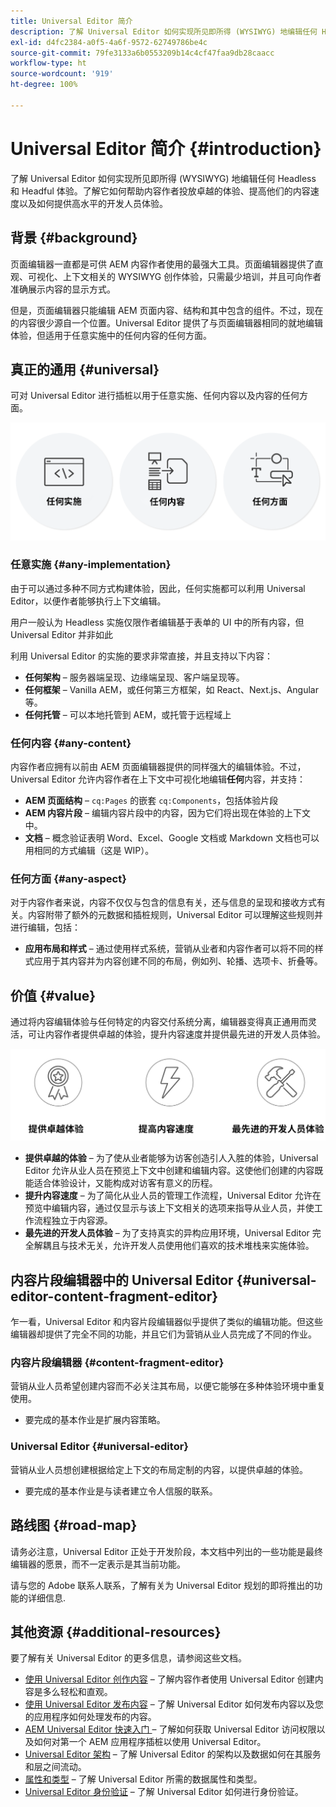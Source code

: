 ```yaml
---
title: Universal Editor 简介
description: 了解 Universal Editor 如何实现所见即所得 (WYSIWYG) 地编辑任何 Headless 和 Headful 体验。了解它如何帮助内容作者投放卓越的体验、提高他们的内容速度以及如何提供高水平的开发人员体验。
exl-id: d4fc2384-a0f5-4a6f-9572-62749786be4c
source-git-commit: 79fe3133a6b0553209b14c4cf47faa9db28caacc
workflow-type: ht
source-wordcount: '919'
ht-degree: 100%

---
```



# Universal Editor 简介 {#introduction}

了解 Universal Editor 如何实现所见即所得 (WYSIWYG) 地编辑任何 Headless 和 Headful 体验。了解它如何帮助内容作者投放卓越的体验、提高他们的内容速度以及如何提供高水平的开发人员体验。

## 背景 {#background}

页面编辑器一直都是可供 AEM 内容作者使用的最强大工具。页面编辑器提供了直观、可视化、上下文相关的 WYSIWYG 创作体验，只需最少培训，并且可向作者准确展示内容的显示方式。

但是，页面编辑器只能编辑 AEM 页面内容、结构和其中包含的组件。不过，现在的内容很少源自一个位置。Universal Editor 提供了与页面编辑器相同的就地编辑体验，但适用于任意实施中的任何内容的任何方面。

## 真正的通用 {#universal}

可对 Universal Editor 进行插桩以用于任意实施、任何内容以及内容的任何方面。

![使其通用的因素是什么](assets/universal.png)

### 任意实施 {#any-implementation}

由于可以通过多种不同方式构建体验，因此，任何实施都可以利用 Universal Editor，以便作者能够执行上下文编辑。

用户一般认为 Headless 实施仅限作者编辑基于表单的 UI 中的所有内容，但 Universal Editor 并非如此

利用 Universal Editor 的实施的要求非常直接，并且支持以下内容：

* **任何架构** – 服务器端呈现、边缘端呈现、客户端呈现等。
* **任何框架** – Vanilla AEM，或任何第三方框架，如 React、Next.js、Angular 等。
* **任何托管** – 可以本地托管到 AEM，或托管于远程域上

### 任何内容 {#any-content}

内容作者应拥有以前由 AEM 页面编辑器提供的同样强大的编辑体验。不过，Universal Editor 允许内容作者在上下文中可视化地编辑&#x200B;**任何**&#x200B;内容，并支持：

* **AEM 页面结构** – `cq:Pages` 的嵌套 `cq:Components`，包括体验片段
* **AEM 内容片段** – 编辑内容片段中的内容，因为它们将出现在体验的上下文中。
* **文档** – 概念验证表明 Word、Excel、Google 文档或 Markdown 文档也可以用相同的方式编辑（这是 WIP）。

### 任何方面 {#any-aspect}

对于内容作者来说，内容不仅仅与包含的信息有关，还与信息的呈现和接收方式有关。内容附带了额外的元数据和插桩规则，Universal Editor 可以理解这些规则并进行编辑，包括：

* **应用布局和样式** – 通过使用样式系统，营销从业者和内容作者可以将不同的样式应用于其内容并为内容创建不同的布局，例如列、轮播、选项卡、折叠等。

## 价值 {#value}

通过将内容编辑体验与任何特定的内容交付系统分离，编辑器变得真正通用而灵活，可让内容作者提供卓越的体验，提升内容速度并提供最先进的开发人员体验。

![Universal Editor 的价值](assets/value.png)

* **提供卓越的体验** – 为了使从业者能够为访客创造引人入胜的体验，Universal Editor 允许从业人员在预览上下文中创建和编辑内容。这使他们创建的内容既能适合体验设计，又能构成对访客有意义的历程。
* **提升内容速度** – 为了简化从业人员的管理工作流程，Universal Editor 允许在预览中编辑内容，通过仅显示与该上下文相关的选项来指导从业人员，并使工作流程独立于内容源。
* **最先进的开发人员体验** – 为了支持真实的异构应用环境，Universal Editor 完全解耦且与技术无关，允许开发人员使用他们喜欢的技术堆栈来实施体验。

## 内容片段编辑器中的 Universal Editor {#universal-editor-content-fragment-editor}

乍一看，Universal Editor 和内容片段编辑器似乎提供了类似的编辑功能。但这些编辑器却提供了完全不同的功能，并且它们为营销从业人员完成了不同的作业。

### 内容片段编辑器 {#content-fragment-editor}

营销从业人员希望创建内容而不必关注其布局，以便它能够在多种体验环境中重复使用。

* 要完成的基本作业是扩展内容策略。

### Universal Editor {#universal-editor}

营销从业人员想创建根据给定上下文的布局定制的内容，以提供卓越的体验。

* 要完成的基本作业是与读者建立令人信服的联系。

## 路线图 {#road-map}

请务必注意，Universal Editor 正处于开发阶段，本文档中列出的一些功能是最终编辑器的愿景，而不一定表示是其当前功能。

请与您的 Adobe 联系人联系，了解有关为 Universal Editor 规划的即将推出的功能的详细信息.

## 其他资源 {#additional-resources}

要了解有关 Universal Editor 的更多信息，请参阅这些文档。

* [使用 Universal Editor 创作内容](authoring.md) – 了解内容作者使用 Universal Editor 创建内容是多么轻松和直观。
* [使用 Universal Editor 发布内容](publishing.md) – 了解 Universal Editor 如何发布内容以及您的应用程序如何处理发布的内容。
* [AEM Universal Editor 快速入门 ](getting-started.md) – 了解如何获取 Universal Editor 访问权限以及如何对第一个 AEM 应用程序插桩以使用 Universal Editor。
* [Universal Editor 架构](architecture.md) – 了解 Universal Editor 的架构以及数据如何在其服务和层之间流动。
* [属性和类型](attributes-types.md) – 了解 Universal Editor 所需的数据属性和类型。
* [Universal Editor 身份验证](authentication.md) – 了解 Universal Editor 如何进行身份验证。
